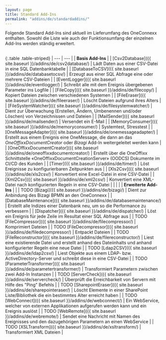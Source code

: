 ```yaml
---
layout: page
title: Standard Add-Ins
permalink: "addins/de/standardaddins/"
---
```

  
Folgende Standard Add-Ins sind aktuell im Lieferumfang des OneConnexx enthalten. Sowohl die Liste wie auch der Funktionsumfang der einzelnen Add-Ins werden ständig erweitert.<br /><br />

{:.table .table-striped}
| --- | --- |
| __Basis Add-Ins__ |
| [Csv2Database]({{ site.baseurl }}/addins/de/csv2database/) | Lädt Daten aus einer CSV-Datei in eine SQL Datenbanktabelle |
| [DatabaseToCSV]({{ site.baseurl }}/addins/de/databasetocsv/) | Erzeugt aus einer SQL Abfrage eine oder mehrere CSV-Dateien |
| [EventLogger]({{ site.baseurl }}/addins/de/eventlogger/) | Schreibt alle mit dem Ereignis übergebenen Parameter ins Logfile |
| [FileCopy]({{ site.baseurl }}/addins/de/filecopy/) | Kopiert Dateien zwischen verschiedenen Systemen |
| [FileEraser]({{ site.baseurl }}/addins/de/fileeraser/) | Löscht Dateien aufgrund ihres Alters |
| [FileSystemWatcher]({{ site.baseurl }}/addins/de/filesystemwatcher/) | Dient zur Überwachung (Erstellen, Ändern, Umbenennen und/oder Löschen) von Verzeichnissen und Dateien |
| [MailSender]({{ site.baseurl }}/addins/de/mailsender/) | Versendet ein E-Mail |
| [MemoryConsumer]({{ site.baseurl }}/addins/de/memoryconsumer/) | Systemtest, Stresstest |
| [OneMessageAdapter]({{ site.baseurl }}/addins/de/onemessageadapter/) | Erstellt aus einem Ereignis eine OneMessage, die dann an das _OneOffixxDocumentCreator_ oder _Bizagi_ Add-In weitergeleitet werden kann |
| [OneOffixxDocumentCreator]({{ site.baseurl }}/addins/de/oneoffixxdocumentcreator/) | Erstellt über die OneOffixx Schnittstelle «OneOffixxDocumentCreationServer» (OODCS) Dokumente im CI/CD des Kunden |
| [Timer]({{ site.baseurl }}/addins/de/timer/) | Löst Ereignisse zu konfigurierbaren Zeitpunkten aus |
| [Xls2Csv]({{ site.baseurl }}/addins/de/xls2csv/) | Konvertiert eine Excel-Datei in eine CSV-Datei |
| [Xml2Csv]({{ site.baseurl }}/addins/de/xml2csv/) | Konvertiert eine XML-Datei nach konfigurierten Regeln in eine CSV-Datei |
| | |
| __Erweiterte Add-Ins__ | |
| TODO [Bizagi]({{ site.baseurl }}/addins/de/bizagi/) | Dient zur Anbindung des Bizagi BPMN an den OneConnexx |
| [DatabaseMaintenance]({{ site.baseurl }}/addins/de/databasemaintenance/) | Erstellt alle Indizes einer Datenbank neu, um so die Performance zu verbessern |
| [Dispatcher]({{ site.baseurl }}/addins/de/dispatcher/) | Löst ein Ereignis für jede Zeile im Resultat einer SQL Abfrage aus |
| TODO [FileCompressor]({{ site.baseurl }}/addins/de/filecompressor/) | Komprimiert Dateien |
| TODO [FileDecompressor]({{ site.baseurl }}/addins/de/filedecompressor/) | Entpackt Dateien |
| TODO [FileReconstructor]({{ site.baseurl }}/addins/de/filereconstructor/) | Liest eine existierende Datei und erstellt anhand des Dateiinhalts und anhand konfigurierter Regeln eine neue Datei |
| TODO [Ldap2CSV]({{ site.baseurl }}/addins/de/ldap2csv/) | Liest Objekte aus einem LDAP- bzw. ActiveDirectory-Server und schreibt diese in eine CSV-Datei |
| TODO [ParameterTransformer]({{ site.baseurl }}/addins/de/parametertransformer/) | Transformiert Parametern zwischen zwei Add-In Instanzen |
| TODO [ServerCheck]({{ site.baseurl }}/addins/de/servercheck/) | Überprüft die Erreichbarkeit von Servern mit Hilfe des "Ping" Befehls |
| TODO [SharepointEraser]({{ site.baseurl }}/addins/de/sharepointeraser/) | Löscht Elemente in einer SharePoint Liste/Bibliothek die ein bestimmtes Alter erreicht haben |
| TODO [WebConnect]({{ site.baseurl }}/addins/de/webconnect/) | Ein WebService, welcher von externen Applikationen aufgerufen werden kann und ein Ereignis auslöst |
| TODO [WebRemote]({{ site.baseurl }}/addins/de/webremote/) | Sendet eine Nachricht mit Namen des Ereignisses und den dazugehörigen Parametern an einen WebService |
| TODO [XSLTransform]({{ site.baseurl }}/addins/de/xsltransform/) | Transformiert XML Dateien |


